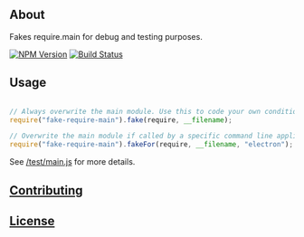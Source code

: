 ## About
Fakes require.main for debug and testing purposes.

[![NPM Version](http://img.shields.io/npm/v/fake-require-main.svg)](https://www.npmjs.org/package/fake-require-main)
[![Build Status](https://travis-ci.org/s-a/fake-require-main.svg)](https://travis-ci.org/s-a/fake-require-main)


## Usage

```javascript

// Always overwrite the main module. Use this to code your own conditions for an overwrite.
require("fake-require-main").fake(require, __filename);

// Overwrite the main module if called by a specific command line application.
require("fake-require-main").fakeFor(require, __filename, "electron");

```

See [/test/main.js](/test/main.js) for more details.

## [Contributing](/CONTRIBUTING.md)

## [License](/LICENSE.md)